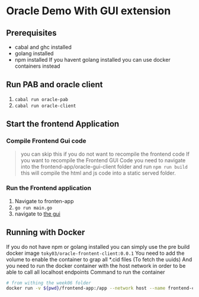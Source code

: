 # Oracle Demo With GUI extension

## Prerequisites
- cabal and ghc installed
- golang installed
- npm installed
If you havent golang installed you can use docker containers instead

## Run PAB and oracle client
1. `cabal run oracle-pab`
2. `cabal run oracle-client`

## Start the frontend Application
### Compile Frontend Gui code
> you can skip this if you do not want to recompile the frontend code
If you want to recompile the Frontend GUI Code you need to navigate into the frontend-app/oracle-gui-client folder and run `npm run build`
this will compile the html and js code into a static served folder.

### Run the Frontend application
1. Navigate to fronten-app
2. `go run main.go`
3. navigate to [the gui](http://localhost:3001/)

## Running with Docker 
If you do not have npm or golang installed you can simply use the pre build docker image `toky03/oracle-frontent-client:0.0.1`
You need to add the volume to enable the container to grap all *.cid files (To fetch the uuids)
And you need to run the docker container with the host network in order to be able to call all localhost endpoints
Command to run the container
```bash
# from withing the week06 folder
docker run -v ${pwd}/frontend-app:/app --network host --name frontend-client toky03/oracle-frontent-client:0.0.1`
```
